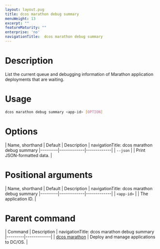 ```yaml
---
layout: layout.pug
title: dcos marathon debug summary
menuWeight: 13
excerpt: ""
featureMaturity: ""
enterprise: 'no'
navigationTitle:  dcos marathon debug summary
---
```


<!-- This source repo for this topic is https://github.com/dcos/dcos-docs -->


# Description
List the current queue and debugging information of Marathon application deployments that are waiting.

# Usage

```bash
dcos marathon debug summary <app-id> [OPTION]
```

# Options

| Name, shorthand | Default | Description |
navigationTitle:  dcos marathon debug summary
|---------|-------------|-------------|
| `--json`   |             |  Print JSON-formatted data. |

# Positional arguments

| Name, shorthand | Default | Description |
navigationTitle:  dcos marathon debug summary
|---------|-------------|-------------|
| `<app-id>`   |             |  The application ID. |

# Parent command

| Command | Description |
navigationTitle:  dcos marathon debug summary
|---------|-------------|
| [dcos marathon](/1.10/cli/command-reference/dcos-marathon/) | Deploy and manage applications to DC/OS. |

<!-- # Examples -->
